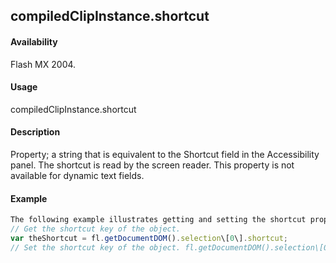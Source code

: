 ## compiledClipInstance.shortcut

#### Availability

Flash MX 2004.

#### Usage

compiledClipInstance.shortcut

#### Description

Property; a string that is equivalent to the Shortcut field in the Accessibility panel. The shortcut is read by the screen reader. This property is not available for dynamic text fields.

#### Example

```javascript
The following example illustrates getting and setting the shortcut property:
// Get the shortcut key of the object.
var theShortcut = fl.getDocumentDOM().selection\[0\].shortcut;
// Set the shortcut key of the object. fl.getDocumentDOM().selection\[0\].shortcut = "Ctrl+I";

```